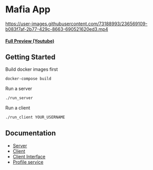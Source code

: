 # Mafia App

https://user-images.githubusercontent.com/73188993/236569109-b083f7af-2b77-429c-8663-690521620ed3.mp4

<h4><a href="https://www.youtube.com/watch?v=IG2UXgGG--I">Full Preview (Youtube)</a></h4>

## Getting Started

Build docker images first

```bash
docker-compose build
```

Run a server

```bash
./run_server
```

Run a client

```bash
./run_client YOUR_USERNAME
```

## Documentation

* [Server](docs/server.md)
* [Client](docs/client.md)
* [Client Interface](docs/client_interface.md)
* [Profile service](docs/profile_service.md)
